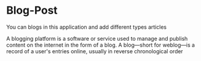# Blog-Post
You can blogs in this application and add different types articles


A blogging platform is a software or service used to manage and publish content on the internet in the form of a blog. 
A blog—short for weblog—is a record of a user's entries online, usually in reverse chronological order
